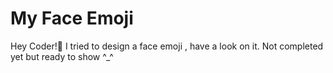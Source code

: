# My Face Emoji
Hey Coder!👋
I tried to design a face emoji , have a look on it. Not completed yet but ready to show ^_^
